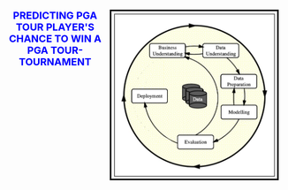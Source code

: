 <div position= relative>
<img src="images/Figure1_CRISP_DM_Model.jpeg" width="300px" align="right" border="3px solid red">
  <h1 style='color:blue;font-size:18px;text-align: center;'> PREDICTING PGA TOUR PLAYER'S CHANCE TO WIN A PGA TOUR-TOURNAMENT</h1>
</div>



